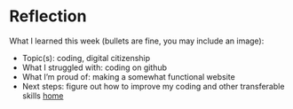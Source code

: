 # Reflection
What I learned this week (bullets are fine, you may include an image):

- Topic(s): coding, digital citizenship
- What I struggled with: coding on github
- What I’m proud of: making a somewhat functional website
- Next steps: figure out how to improve my coding and other transferable skills 
[home](/index.md)
